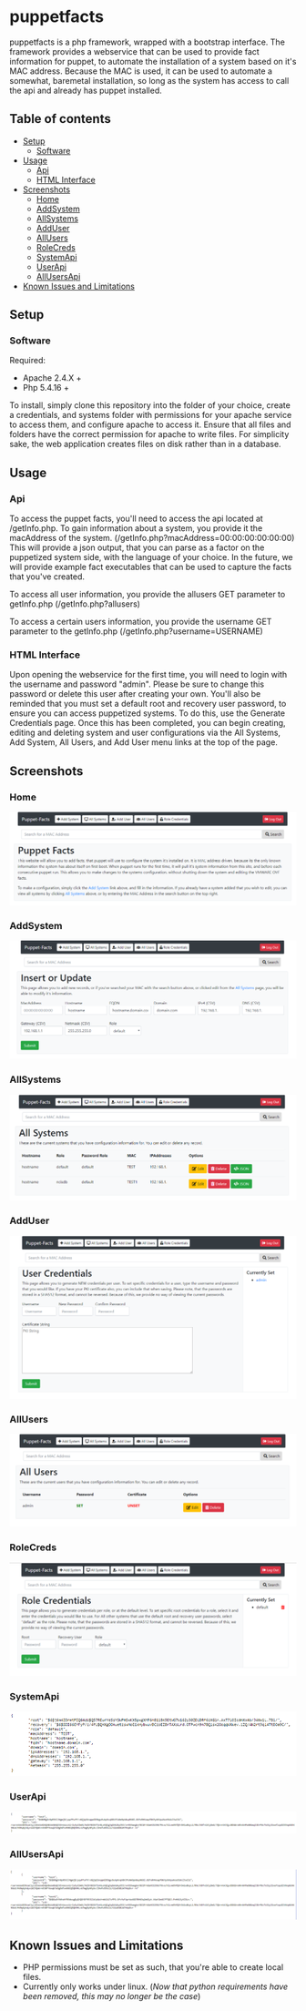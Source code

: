 # puppetfacts
puppetfacts is a php framework, wrapped with a bootstrap interface. The framework provides a webservice that can be used to provide fact information for puppet, to automate the installation of a system based on it's MAC address. Because the MAC is used, it can be used to automate a somewhat, baremetal installation, so long as the system has access to call the api and already has puppet installed. 

## Table of contents
* [Setup](#setup)
  * [Software](#software)
* [Usage](#usage)
  * [Api](#api)
  * [HTML Interface](#html-interface)
* [Screenshots](#screenshots)
  * [Home](#home)
  * [AddSystem](#addsystem)
  * [AllSystems](#allsystems)
  * [AddUser](#adduser)
  * [AllUsers](#allusers)
  * [RoleCreds](#rolecreds)
  * [SystemApi](#systemapi)
  * [UserApi](#userapi)
  * [AllUsersApi](#allusersapi)
* [Known Issues and Limitations](#known-issues-and-limitations)

## Setup
### Software
Required:
* Apache 2.4.X +
* Php 5.4.16 +

To install, simply clone this repository into the folder of your choice, create a credentials, and systems folder with permissions for your apache service to access them, and configure apache to access it. Ensure that all files and folders have the correct permission for apache to write files. For simplicity sake, the web application creates files on disk rather than in a database.

## Usage
### Api
To access the puppet facts, you'll need to access the api located at /getInfo.php. To gain information about a system, you provide it the macAddress of the system. (/getInfo.php?macAddress=00:00:00:00:00:00)
This will provide a json output, that you can parse as a factor on the puppetized system side, with the language of your choice. In the future, we will provide example fact executables that can be used to capture the facts that you've created.

To access all user information, you provide the allusers GET parameter to getInfo.php (/getInfo.php?allusers)

To access a certain users information, you provide the username GET parameter to the getInfo.php (/getInfo.php?username=USERNAME)
### HTML Interface
Upon opening the webservice for the first time, you will need to login with the username and password "admin". Please be sure to change this password or delete this user after creating your own. You'll also be reminded that you must set a default root and recovery user password, to ensure you can access puppetized systems. To do this, use the Generate Credentials page. Once this has been completed, you can begin creating, editing and deleting system and user configurations via the All Systems, Add System, All Users, and Add User menu links at the top of the page.
## Screenshots
### Home
![Home](/images/Home.png)
### AddSystem
![AddSystem](/images/Add_System.png)
### AllSystems
![AllSystems](/images/All_Systems.png)
### AddUser
![AddUser](/images/Add_User.png)
### AllUsers
![AllUsers](/images/All_Users.png)
### RoleCreds
![RoleCreds](/images/Role_Creds.png)
### SystemApi
![SystemApi](/images/System_Json.png)
### UserApi
![UserApi](/images/User_Json.png)
### AllUsersApi
![AllUsersApi](/images/All_Users_Json.png)
## Known Issues and Limitations
* PHP permissions must be set as such, that you're able to create local files.
* Currently only works under linux. (*Now that python requirements have been removed, this may no longer be the case*)
